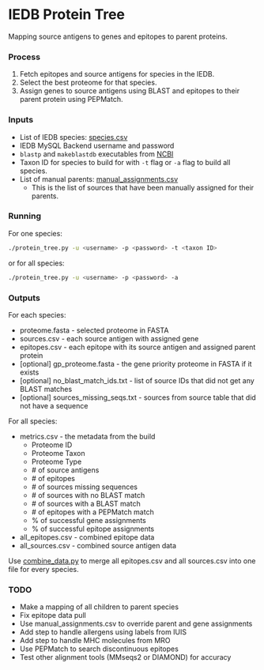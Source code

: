 # IEDB Protein Tree 

Mapping source antigens to genes and epitopes to parent proteins.

### Process
1. Fetch epitopes and source antigens for species in the IEDB.
2. Select the best proteome for that species.
3. Assign genes to source antigens using BLAST and epitopes to their parent protein using PEPMatch.

### Inputs
- List of IEDB species: [species.csv](species.csv)
- IEDB MySQL Backend username and password
- `blastp` and `makeblastdb` executables from [NCBI](https://ftp.ncbi.nlm.nih.gov/blast/executables/blast+/LATEST/)
- Taxon ID for species to build for with `-t` flag or `-a` flag to build all species.
- List of manual parents: [manual_assignments.csv](manual_assignments.csv)
    - This is the list of sources that have been manually assigned for their parents.

### Running
For one species:
``` bash
./protein_tree.py -u <username> -p <password> -t <taxon ID>
```
or for all species:
``` bash
./protein_tree.py -u <username> -p <password> -a
```

### Outputs

For each species:
- proteome.fasta - selected proteome in FASTA
- sources.csv - each source antigen with assigned gene
- epitopes.csv - each epitope with its source antigen and assigned parent protein
- [optional] gp_proteome.fasta - the gene priority proteome in FASTA if it exists
- [optional] no_blast_match_ids.txt - list of source IDs that did not get any BLAST matches
- [optional] sources_missing_seqs.txt - sources from source table that did not have a sequence

For all species:
- metrics.csv - the metadata from the build
    - Proteome ID
    - Proteome Taxon
    - Proteome Type
    - \# of source antigens
    - \# of epitopes
    - \# of sources missing sequences
    - \# of sources with no BLAST match
    - \# of sources with a BLAST match
    - \# of epitopes with a PEPMatch match
    - % of successful gene assignments
    - % of successful epitope assignments
- all_epitopes.csv - combined epitope data
- all_sources.csv - combined source antigen data

Use [combine_data.py](combine_data.py) to merge all epitopes.csv and all sources.csv into one file for every species.

### TODO
- Make a mapping of all children to parent species
- Fix epitope data pull
- Use manual_assignments.csv to override parent and gene assignments
- Add step to handle allergens using labels from IUIS
- Add step to handle MHC molecules from MRO
- Use PEPMatch to search discontinuous epitopes
- Test other alignment tools (MMseqs2 or DIAMOND) for accuracy
